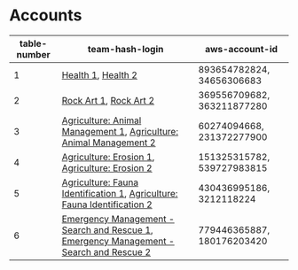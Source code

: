 # Accounts

| table-number | team-hash-login                                     | aws-account-id |
|--------------|-----------------------------------------------------|----------------|
| 1            | <a href="https://dashboard.eventengine.run/login?hash=a882-03b504b3b4-e6" target="_blank">Health 1</a>, <a href="https://dashboard.eventengine.run/login?hash=8d8e-044b245704-28" target="_blank">Health 2</a> | 893654782824, 34656306683 |
| 2            | <a href="https://dashboard.eventengine.run/login?hash=3289-0be28e7024-13" target="_blank">Rock Art 1</a>, <a href="https://dashboard.eventengine.run/login?hash=0370-024661e274-32" target="_blank">Rock Art 2</a> | 369556709682, 363211877280 |
| 3            | <a href="https://dashboard.eventengine.run/login?hash=1dc1-0def9f2c04-19" target="_blank">Agriculture: Animal Management 1</a>, <a href="https://dashboard.eventengine.run/login?hash=c307-04f7d738a4-cc" target="_blank">Agriculture: Animal Management 2</a> | 60274094668, 231372277900  |
| 4            | <a href="https://dashboard.eventengine.run/login?hash=57a6-0a77af2e34-85" target="_blank">Agriculture: Erosion 1</a>, <a href="https://dashboard.eventengine.run/login?hash=99a7-0297a61c74-ea" target="_blank">Agriculture: Erosion 2</a> | 151325315782, 539727983815 |
| 5            | <a href="https://dashboard.eventengine.run/login?hash=f1e0-0fffff0a64-b6" target="_blank">Agriculture: Fauna Identification 1</a>, <a href="https://dashboard.eventengine.run/login?hash=4127-02d6b85544-c2" target="_blank">Agriculture: Fauna Identification 2</a> | 430436995186, 3212118224 |
| 6            | <a href="https://dashboard.eventengine.run/login?hash=4c9b-0bf0f998f4-28" target="_blank">Emergency Management - Search and Rescue 1</a>, <a href="https://dashboard.eventengine.run/login?hash=bea8-03de58ac44-82" target="_blank">Emergency Management - Search and Rescue 2</a> | 779446365887, 180176203420 |
